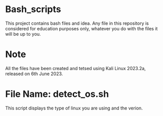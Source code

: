 # Bash_scripts
This project contains bash files and idea. Any file in this repository is considered for education purposes only, whatever you do with the files it will be up to you.

# Note
All the files have been created and tetsed using Kali Linux 2023.2a, released on 6th June 2023.

# File Name: detect_os.sh
This script displays the type of linux you are using and the verion.
